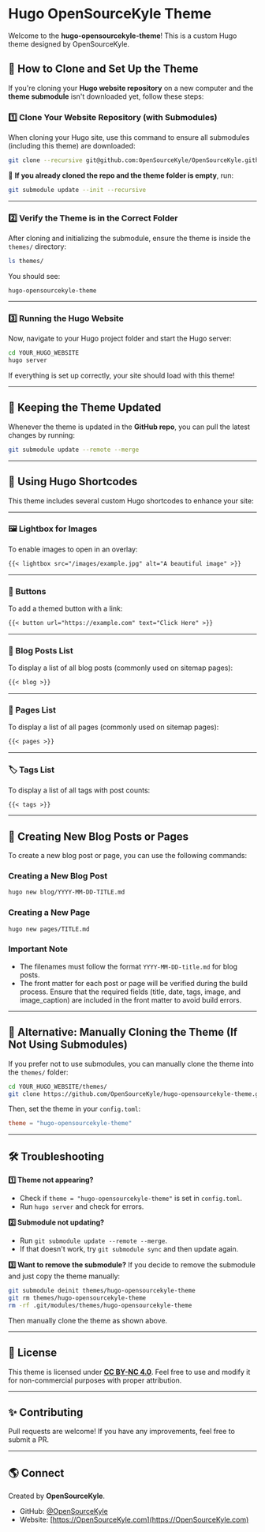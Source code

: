 # Hugo OpenSourceKyle Theme

Welcome to the **hugo-opensourcekyle-theme**! This is a custom Hugo theme designed by OpenSourceKyle.

## 🚀 How to Clone and Set Up the Theme

If you're cloning your **Hugo website repository** on a new computer and the **theme submodule** isn't downloaded yet, follow these steps:

### **1️⃣ Clone Your Website Repository (with Submodules)**

When cloning your Hugo site, use this command to ensure all submodules (including this theme) are downloaded:

```sh
git clone --recursive git@github.com:OpenSourceKyle/OpenSourceKyle.github.io.git
```

🔹 **If you already cloned the repo and the theme folder is empty**, run:

```sh
git submodule update --init --recursive
```

---

### **2️⃣ Verify the Theme is in the Correct Folder**

After cloning and initializing the submodule, ensure the theme is inside the `themes/` directory:

```sh
ls themes/
```

You should see:

```
hugo-opensourcekyle-theme
```

---

### **3️⃣ Running the Hugo Website**

Now, navigate to your Hugo project folder and start the Hugo server:

```sh
cd YOUR_HUGO_WEBSITE
hugo server
```

If everything is set up correctly, your site should load with this theme!

---

## 🔄 Keeping the Theme Updated

Whenever the theme is updated in the **GitHub repo**, you can pull the latest changes by running:

```sh
git submodule update --remote --merge
```

---

## 🎨 Using Hugo Shortcodes

This theme includes several custom Hugo shortcodes to enhance your site:

---

### **🖼️ Lightbox for Images**
To enable images to open in an overlay:

```md
{{< lightbox src="/images/example.jpg" alt="A beautiful image" >}}
```

---

### **🔘 Buttons**
To add a themed button with a link:

```md
{{< button url="https://example.com" text="Click Here" >}}
```

---

### **📝 Blog Posts List**
To display a list of all blog posts (commonly used on sitemap pages):

```md
{{< blog >}}
```

---

### **📑 Pages List**
To display a list of all pages (commonly used on sitemap pages):

```md
{{< pages >}}
```

---

### **🏷️ Tags List**
To display a list of all tags with post counts:

```md
{{< tags >}}
```

---

## 📄 Creating New Blog Posts or Pages

To create a new blog post or page, you can use the following commands:

### **Creating a New Blog Post**

```sh
hugo new blog/YYYY-MM-DD-TITLE.md
```

### **Creating a New Page**

```sh
hugo new pages/TITLE.md
```

### **Important Note**

- The filenames must follow the format `YYYY-MM-DD-title.md` for blog posts.
- The front matter for each post or page will be verified during the build process. Ensure that the required fields (title, date, tags, image, and image_caption) are included in the front matter to avoid build errors.

---

## 📌 Alternative: Manually Cloning the Theme (If Not Using Submodules)

If you prefer not to use submodules, you can manually clone the theme into the `themes/` folder:

```sh
cd YOUR_HUGO_WEBSITE/themes/
git clone https://github.com/OpenSourceKyle/hugo-opensourcekyle-theme.git
```

Then, set the theme in your `config.toml`:

```toml
theme = "hugo-opensourcekyle-theme"
```

---

## 🛠 Troubleshooting

**1️⃣ Theme not appearing?**

- Check if `theme = "hugo-opensourcekyle-theme"` is set in `config.toml`.
- Run `hugo server` and check for errors.

**2️⃣ Submodule not updating?**

- Run `git submodule update --remote --merge`.
- If that doesn't work, try `git submodule sync` and then update again.

**3️⃣ Want to remove the submodule?**
If you decide to remove the submodule and just copy the theme manually:

```sh
git submodule deinit themes/hugo-opensourcekyle-theme
git rm themes/hugo-opensourcekyle-theme
rm -rf .git/modules/themes/hugo-opensourcekyle-theme
```

Then manually clone the theme as shown above.

---

## 📜 License

This theme is licensed under **[CC BY-NC 4.0](https://creativecommons.org/licenses/by-nc/4.0/)**. Feel free to use and modify it for non-commercial purposes with proper attribution.

---

## ✨ Contributing

Pull requests are welcome! If you have any improvements, feel free to submit a PR.

---

## 🌎 Connect

Created by **OpenSourceKyle**.

- GitHub: [@OpenSourceKyle](https://github.com/OpenSourceKyle)
- Website: [https://OpenSourceKyle.com](https://OpenSourceKyle.com)
